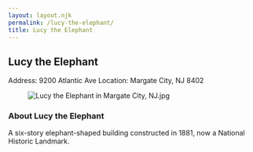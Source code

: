 ```yaml
---
layout: layout.njk
permalink: /lucy-the-elephant/
title: Lucy the Elephant
---
```


<article class="attraction-detail container">
  <h2>Lucy the Elephant</h2>
  <div class="attraction-meta">
    <span class="address">Address: 9200 Atlantic Ave</span>
    <span class="location">Location: Margate City, NJ 8402</span>
  </div>
  <figure class="attraction-image">
    <img src="https://upload.wikimedia.org/wikipedia/commons/2/2b/Lucy_the_Elephant_in_Margate_City%2C_NJ.jpg?v=1743956077376" alt="Lucy the Elephant in Margate City, NJ.jpg" loading="lazy">
  </figure>
  <div class="attraction-description">
    <h3>About Lucy the Elephant</h3>
    <p>A six-story elephant-shaped building constructed in 1881, now a National Historic Landmark.</p>
  </div>
  
</article>